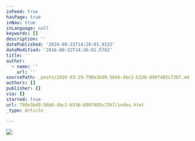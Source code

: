 ```yaml
---
inFeed: true
hasPage: true
inNav: true
inLanguage: null
keywords: []
description: ''
datePublished: '2016-08-22T14:26:01.912Z'
dateModified: '2016-08-22T14:26:01.576Z'
title: ''
author:
  - name: ''
    url: ''
sourcePath: _posts/2016-03-29-798e3bd8-56b6-4bc2-b336-8907485c73b7.md
authors: []
publisher: {}
via: {}
starred: true
url: 798e3bd8-56b6-4bc2-b336-8907485c73b7/index.html
_type: Article

---
```

![](https://s3-us-west-2.amazonaws.com/the-grid-img/p/11ec3ecd786b6a31a9035b365fdd024f42f40509.png)